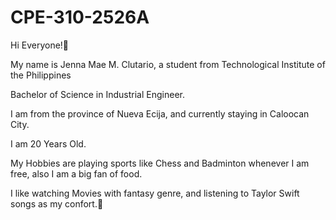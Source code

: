 # CPE-310-2526A
Hi Everyone!🌺

 My name is Jenna Mae M. Clutario, a student from Technological Institute of the Philippines
  
 Bachelor of Science in Industrial Engineer.
 
 I am from the province of Nueva Ecija, and currently staying in Caloocan City.
 
 I am 20 Years Old.
 
 My Hobbies are playing sports like Chess and Badminton whenever I am free, also I am a big fan of food.

 I like watching Movies with fantasy genre, and listening to Taylor Swift songs as my confort.🩵

